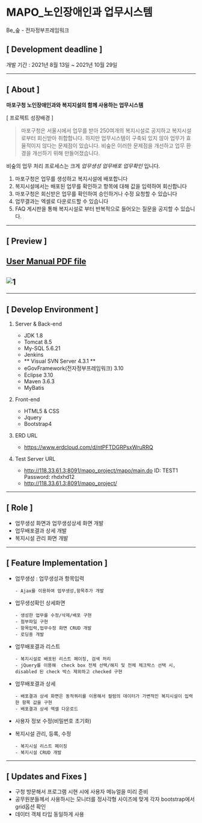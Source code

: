 # MAPO_노인장애인과 업무시스템
 Be_숲 - 전자정부프레임워크

## **[ Development deadline ]**

개발 기간 : 2021년 8월 13일 ~ 2021년 10월 29일

---

## **[ About ]**

**마포구청 노인장애인과와 복지지설의 함께 사용하는 업무시스템**

[ 프로젝트 성장배경 ]
> 마포구청은 서울시에서 업무를 받아 250여개의 복지시설로 공지하고 복지시설로부터 회신받아 취합합니다.
> 하지만 업무시스템이 구축되 있지 않아 업무가 효율적이지 않다는 문제점이 있습니다.
> 비숲은 이러한 문제점을 개선하고 업무 환경을 개선하기 위해 만들어졌습니다.

비숲의 업무 처리 프로세스는 크게 *업무생성* *업무배포* *업무확인* 입니다.

1. 마포구청은 업무를 생성하고 복지시설에 배포합니다
2. 복지시설에서는 배포된 업무를 확인하고 항목에 대해 값을 입력하여 회신합니다
3. 마포구청은 회신받은 업무를 확인하여 승인하거나 수정 요청할 수 있습니다
4. 업무결과는 엑셀로 다운로드할 수 있습니다
5. FAQ 게시판을 통해 복지시설로 부터 반복적으로 들어오는 질문을 공지할 수 있습니다.
---
## **[ Preview ]**

 [User Manual PDF file](https://github.com/eunyoung56/MAPO_Project/blob/main/UserManual.pdf)
---

![1](https://github.com/eunyoung56/MAPO_Project/blob/main/mapoBusinessSystem.png)
---

---
## **[ Develop Environment ]**

1. Server & Back-end
   - JDK 1.8   
   - Tomcat 8.5
   - My-SQL 5.6.21
   - Jenkins
   - \*\* Visual SVN Server 4.3.1 \*\*  
   - eGovFramework(전자정부프레임워크) 3.10
   - Eclipse 3.10
   - Maven 3.6.3
   - MyBatis

2.  Front-end
    - HTML5 & CSS
    - Jquery
    - Bootstrap4

3. ERD URL
   - https://www.erdcloud.com/d/ntPFTDGRPsxWruRRQ

4. Test Server URL
    - http://118.33.61.3:8091/mapo_project/mapo/main.do
      ID: TEST1
      Password: rhdxhd12
    - http://118.33.61.3:8091/mapo_project/	

---

## **[ Role ]**

 * 업무생성 화면과 업무생성상세 화면 개발
 * 업무배포결과 상세 개발
 * 복지시설 관리 화면 개발
 
---

## **[ Feature Implementation ]**

- 업무생성 : 업무생성과 항목입력

      - Ajax를 이용하여 업무생성,항목추가 개발
 
- 업무생성확인 상세화면 

      - 생성한 업무를 수정/삭제/배포 구현
      - 첨부파일 구현
      - 항목입력,업무수정 화면 CRUD 개발
      - 로딩중 개발

- 업무배포결과 리스트 

      - 복지시설로 배포된 리스트 페이징, 검색 처리 
      - jQuery를 이용해  check box 전체 선택/해지 및 전체 체크박스 선택 시, disabled 된 check 박스 제외하고 checked 구현 
   
- 업무배포결과 상세

      - 배포결과 상세 화면은 동적쿼리를 이용해서 컬럼의 데이터가 가변적인 복지시설이 입력한 항목 값을 구현
      - 배포결과 상세 엑셀 다운로드

- 사용자 정보 수정(비밀번호 초기화)

- 복지시설 관리, 등록, 수정

      - 복지시설 리스트 페이징 
      - 복지시설 CRUD 개발
     
---

## **[ Updates and Fixes ]**

- 구청 방문해서 프로그램 시현 시에 사용자 메뉴얼을 미리 준비
- 공무원분들께서 사용하시는 모니터를 정사각형 사이즈에 맞게 각자 bootstrap에서 grid옵션 확인
- 데이터 객체 타입 동일하게 사용


